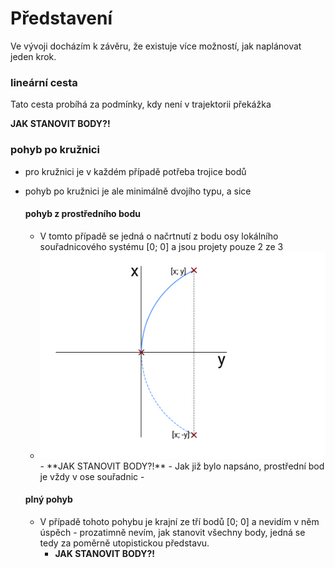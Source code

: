 # Představení

Ve vývoji docházím k závěru, že existuje více možností, jak naplánovat jeden krok.

### lineární cesta

Tato cesta probíhá za podmínky, kdy není v trajektorii překážka

**JAK STANOVIT BODY?!**

### pohyb po kružnici

- pro kružnici je v každém případě potřeba trojice bodů

- pohyb po kružnici je ale minimálně dvojího typu, a sice

  #### pohyb z prostředního bodu

   - V tomto případě se jedná o načrtnutí z bodu osy lokálního souřadnicového systému [0; 0]
      a jsou projety pouze 2 ze 3
   - <img src="./kruznice_1.png" alt="image-20201124205758210" style="zoom:60%;" />
     	- **JAK STANOVIT BODY?!**
        	- Jak již bylo napsáno, prostřední bod je vždy  v ose souřadnic
     	- 

  #### plný pohyb

  - V případě tohoto pohybu je krajní ze tří bodů [0; 0] a nevidím v něm úspěch - prozatimně nevím, jak stanovit všechny body, jedná se tedy za poměrně utopistickou představu.
    - **JAK STANOVIT BODY?!**


